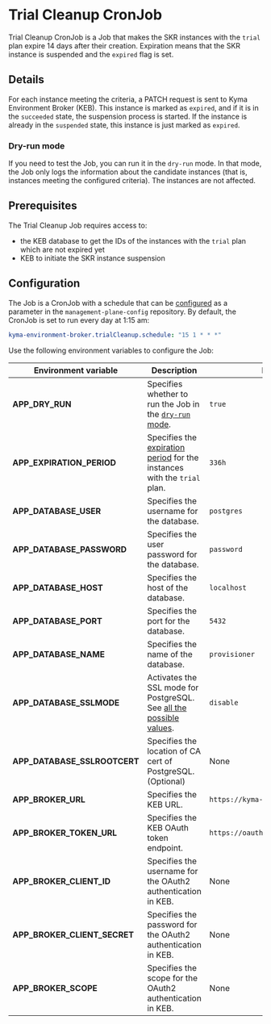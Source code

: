 # Trial Cleanup CronJob

Trial Cleanup CronJob is a Job that makes the SKR instances with the `trial` plan expire 14 days after their creation.
Expiration means that the SKR instance is suspended and the `expired` flag is set.

## Details

For each instance meeting the criteria, a PATCH request is sent to Kyma Environment Broker (KEB). This instance is marked as `expired`, and if it is in the `succeeded` state, the suspension process is started. 
If the instance is already in the `suspended` state, this instance is just marked as `expired`. 

### Dry-run mode

If you need to test the Job, you can run it in the `dry-run` mode.
In that mode, the Job only logs the information about the candidate instances (that is, instances meeting the configured criteria). The instances are not affected.

## Prerequisites

The Trial Cleanup Job requires access to:
- the KEB database to get the IDs of the instances with the `trial` plan which are not expired yet
- KEB to initiate the SKR instance suspension

## Configuration

The Job is a CronJob with a schedule that can be [configured](https://kubernetes.io/docs/concepts/workloads/controllers/cron-jobs/#cron-schedule-syntax) as a parameter in the `management-plane-config` repository.
By default, the CronJob is set to run every day at 1:15 am:
```yaml  
kyma-environment-broker.trialCleanup.schedule: "15 1 * * *"
```

Use the following environment variables to configure the Job:

| Environment variable | Description                                                                                                               | Default value                            |
|---|---------------------------------------------------------------------------------------------------------------------------|------------------------------------------|
| **APP_DRY_RUN** | Specifies whether to run the Job in the [`dry-run` mode](#details).                                                       | `true`                                   |
| **APP_EXPIRATION_PERIOD** | Specifies the [expiration period](#trial-cleanup-job) for the instances with the `trial` plan.                            | `336h`                                    |
| **APP_DATABASE_USER** | Specifies the username for the database.                                                                                  | `postgres`                               |
| **APP_DATABASE_PASSWORD** | Specifies the user password for the database.                                                                             | `password`                               |
| **APP_DATABASE_HOST** | Specifies the host of the database.                                                                                       | `localhost`                              |
| **APP_DATABASE_PORT** | Specifies the port for the database.                                                                                      | `5432`                                   |
| **APP_DATABASE_NAME** | Specifies the name of the database.                                                                                       | `provisioner`                            |
| **APP_DATABASE_SSLMODE** | Activates the SSL mode for PostgreSQL. See [all the possible values](https://www.postgresql.org/docs/9.1/libpq-ssl.html). | `disable`                                |
| **APP_DATABASE_SSLROOTCERT** | Specifies the location of CA cert of PostgreSQL. (Optional)                                          | None                                |
| **APP_BROKER_URL**  | Specifies the KEB URL.                                                                                                    | `https://kyma-env-broker.kyma.local`     |
| **APP_BROKER_TOKEN_URL** | Specifies the KEB OAuth token endpoint.                                                                                   | `https://oauth.2kyma.local/oauth2/token` |
| **APP_BROKER_CLIENT_ID** | Specifies the username for the OAuth2 authentication in KEB.                                                              | None                                     |
| **APP_BROKER_CLIENT_SECRET** | Specifies the password for the OAuth2 authentication in KEB.                                                              | None                                     |
| **APP_BROKER_SCOPE** | Specifies the scope for the OAuth2 authentication in KEB.                                                                 | None                                     |
